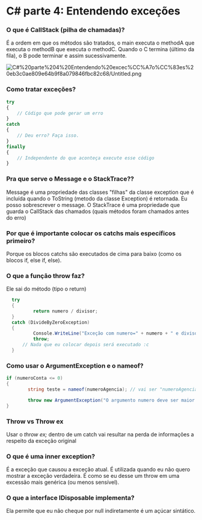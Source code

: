 # C# parte 4: Entendendo exceções

### O que é CallStack (pilha de chamadas)?

É a ordem em que os métodos são tratados, o main executa o methodA que executa o methodB que executa o methodC. Quando o C termina (último da fila), o B pode terminar e assim sucessivamente.

![C#%20parte%204%20Entendendo%20excec%CC%A7o%CC%83es%20eb3c0ae809e64b9f8a079846fbc82c68/Untitled.png](C#%20parte%204%20Entendendo%20excec%CC%A7o%CC%83es%20eb3c0ae809e64b9f8a079846fbc82c68/Untitled.png)

### Como tratar exceções?

```jsx
try
{
	// Código que pode gerar um erro
}
catch
{
	// Deu erro? Faça isso.
}
finally
{
	// Independente do que aconteça execute esse código
}
```

### Pra que serve o Message e o StackTrace??

Message é uma propriedade das classes "filhas" da classe exception que é incluída quando o ToString (metodo da classe Exception) é retornada. Eu posso sobrescrever o message.  O StackTrace é uma propriedade que guarda o CallStack das chamados (quais métodos foram chamados antes do erro)

### Por que é importante colocar os catchs mais específicos primeiro?

Porque os blocos catchs são executados de cima para baixo (como os blocos if, else if, else).

### O que a função throw faz?

Ele sai do método (tipo o return)

```csharp
  try
  {
          return numero / divisor;
  }
  catch (DivideByZeroException)
  {
          Console.WriteLine("Exceção com numero=" + numero + " e divisor=" + divisor);
          throw;
	  // Nada que eu colocar depois será executado :c
  }
```

### Como usar o ArgumentException e o nameof?

```csharp
if (numeroConta <= 0)
{
        string teste = nameof(numeroAgencia); // vai ser "numeroAgencia"

        throw new ArgumentException("O argumento numero deve ser maior que 0." + teste);
}
```

### Throw vs Throw ex

Usar o *throw ex;* dentro de um catch vai resultar na perda de informações a respeito da exceção original

### O que é uma inner exception?

É a exceção que causou a exceção atual. É utilizada quando eu não quero mostrar a exceção verdadeira. É como se eu desse um throw em uma excessão mais genérica (ou menos sensível).

### O que a interface IDisposable implementa?

Ela permite que eu não cheque por null indiretamente é um açúcar sintático.